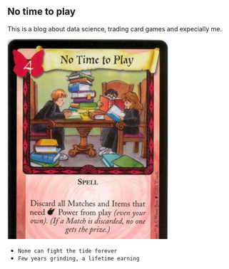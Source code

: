 ## No time to play
This is a blog about data science, trading card games and expecially me. 

![copertina](https://github.com/chumpblocckami/NoTimetoPlay/blob/gh-pages/NoTimeToPlayTCG.png?raw=True)

- `None can fight the tide forever`
- `Few years grinding, a lifetime earning`
